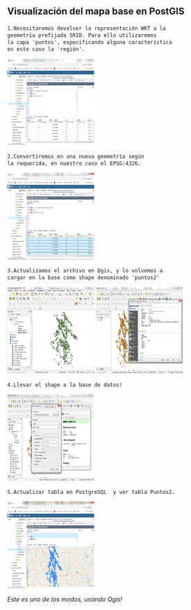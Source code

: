 ## Visualización del mapa base en PostGIS

    1.Necesitaremos devolver la representación WKT a la
    geometría prefijada SRID. Para ello utilizaremos
    la capa 'puntos', especificando alguna característica
    en este caso la 'región'.

<img alt="03BasemapPostGis-12_st_asewkt_SRID.jpg" src="assets/03BasemapPostGis-12_st_asewkt_SRID.jpg" width="200" height="200" >


    2.Convertiremos en una nueva geometría según
    la requerida, en nuestro caso el EPSG:4326.
<img alt="03BasemapPostGis-13_st_transform_4326.jpg" src="assets/03BasemapPostGis-13_st_transform_4326.jpg" width="200" height="200" >       

    3.Actualizamos el archivo en Qgis, y lo volvemos a
    cargar en la base como shape denominado 'puntos2'

<img alt="03BasemapPostGis-14_actualiar_base.jpg" src="assets/03BasemapPostGis-14_actualiar_base.jpg" width="200" height="200" >

<img alt="03BasemapPostGis-15_cargar_shape.jpg" src="assets/03BasemapPostGis-15_cargar_shape.jpg" width="200" height="200" >

    4.Llevar el shape a la base de datos!

   <img alt="03BasemapPostGis-16_puntos2_base.jpg" src="assets/03BasemapPostGis-16_puntos2_base.jpg" width="200" height="200" >


    5.Actualizar tabla en PostgreSQL  y ver tabla Puntos2.
<img alt="03BasemapPostGis-17_basemap_yuhu.jpg" src="assets/03BasemapPostGis-17_basemap_yuhu.jpg" width="200" height="200" >


*Este es uno de los modos, usando Qgis!*
